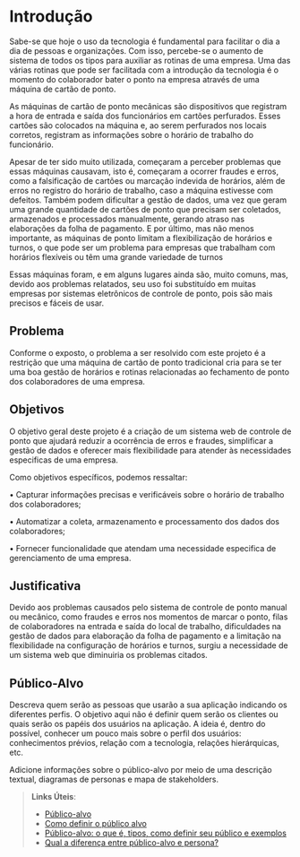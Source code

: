 # Introdução

Sabe-se que hoje o uso da tecnologia é fundamental para facilitar o dia a dia de pessoas e organizações. Com isso, percebe-se o aumento de sistema de todos os tipos para auxiliar as rotinas de uma empresa. Uma das várias rotinas que pode ser facilitada com a introdução da tecnologia é o momento do colaborador bater o ponto na empresa através de uma máquina de cartão de ponto.

As máquinas de cartão de ponto mecânicas são dispositivos que registram a hora de entrada e saída dos funcionários em cartões perfurados. Esses cartões são colocados na máquina e, ao serem perfurados nos locais corretos, registram as informações sobre o horário de trabalho do funcionário. 

Apesar de ter sido muito utilizada, começaram a perceber problemas que essas máquinas causavam, isto é, começaram a ocorrer fraudes e erros, como a falsificação de cartões ou marcação indevida de horários, além de erros no registro do horário de trabalho, caso a máquina estivesse com defeitos. Também podem dificultar a gestão de dados, uma vez que geram uma grande quantidade de cartões de ponto que precisam ser coletados, armazenados e processados manualmente, gerando atraso nas elaborações da folha de pagamento. E por último, mas não menos importante, as máquinas de ponto limitam a flexibilização de horários e turnos, o que pode ser um problema para empresas que trabalham com horários flexíveis ou têm uma grande variedade de turnos

Essas máquinas foram, e em alguns lugares ainda são, muito comuns, mas, devido aos problemas relatados, seu uso foi substituído em muitas empresas por sistemas eletrônicos de controle de ponto, pois são mais precisos e fáceis de usar.

## Problema

Conforme o exposto, o problema a ser resolvido com este projeto é a restrição que uma máquina de cartão de ponto tradicional cria para se ter uma boa gestão de horários e rotinas relacionadas ao fechamento de ponto dos colaboradores de uma empresa.

## Objetivos

O objetivo geral deste projeto é a criação de um sistema web de controle de ponto que ajudará reduzir a ocorrência de erros e fraudes, simplificar a gestão de dados e oferecer mais flexibilidade para atender às necessidades especificas de uma empresa.

Como objetivos específicos, podemos ressaltar:

•	Capturar informações precisas e verificáveis sobre o horário de trabalho dos colaboradores;

•	Automatizar a coleta, armazenamento e processamento dos dados dos colaboradores;

•	Fornecer funcionalidade que atendam uma necessidade especifica de gerenciamento de uma empresa.

## Justificativa

Devido aos problemas causados pelo sistema de controle de ponto manual ou mecânico, como fraudes e erros nos momentos de marcar o ponto, filas de colaboradores na entrada e saída do local de trabalho, dificuldades na gestão de dados para elaboração da folha de pagamento e a limitação na flexibilidade na configuração de horários e turnos, surgiu a necessidade de um sistema web que diminuiria os problemas citados. 

## Público-Alvo

Descreva quem serão as pessoas que usarão a sua aplicação indicando os diferentes perfis. O objetivo aqui não é definir quem serão os clientes ou quais serão os papéis dos usuários na aplicação. A ideia é, dentro do possível, conhecer um pouco mais sobre o perfil dos usuários: conhecimentos prévios, relação com a tecnologia, relações
hierárquicas, etc.

Adicione informações sobre o público-alvo por meio de uma descrição textual, diagramas de personas e mapa de stakeholders.

> **Links Úteis**:
> - [Público-alvo](https://blog.hotmart.com/pt-br/publico-alvo/)
> - [Como definir o público alvo](https://exame.com/pme/5-dicas-essenciais-para-definir-o-publico-alvo-do-seu-negocio/)
> - [Público-alvo: o que é, tipos, como definir seu público e exemplos](https://klickpages.com.br/blog/publico-alvo-o-que-e/)
> - [Qual a diferença entre público-alvo e persona?](https://rockcontent.com/blog/diferenca-publico-alvo-e-persona/)
